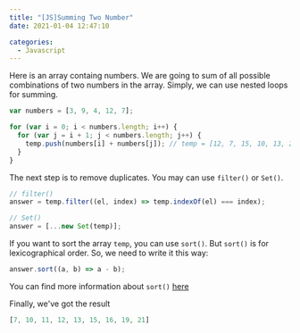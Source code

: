 ```yaml
---
title: "[JS]Summing Two Number"
date: 2021-01-04 12:47:10

categories:
  - Javascript
---
```


Here is an array containg numbers. We are going to sum of all possible combinations of two numbers in the array. Simply, we can use nested loops for summing.

```js
var numbers = [3, 9, 4, 12, 7];

for (var i = 0; i < numbers.length; i++) {
  for (var j = i + 1; j < numbers.length; j++) {
    temp.push(numbers[i] + numbers[j]); // temp = [12, 7, 15, 10, 13, 21, 16, 16, 11, 19]
  }
}
```

The next step is to remove duplicates. You may can use `filter()` or `Set()`.

```js
// filter()
answer = temp.filter((el, index) => temp.indexOf(el) === index);

// Set()
answer = [...new Set(temp)];
```

If you want to sort the array `temp`, you can use `sort()`. But `sort()` is for lexicographical order. So, we need to write it this way:

```js
answer.sort((a, b) => a - b);
```

You can find more information about `sort()` [here](https://developer.mozilla.org/en-US/docs/Web/JavaScript/Reference/Global_Objects/Array/sort)

Finally, we've got the result

```js
[7, 10, 11, 12, 13, 15, 16, 19, 21]
```
